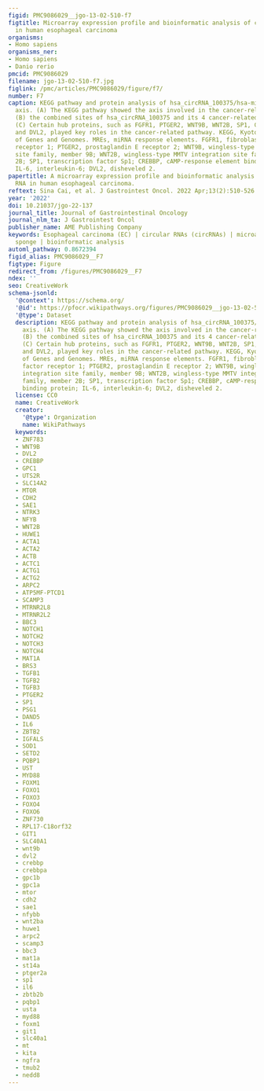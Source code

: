 ```yaml
---
figid: PMC9086029__jgo-13-02-510-f7
figtitle: Microarray expression profile and bioinformatic analysis of circular RNA
  in human esophageal carcinoma
organisms:
- Homo sapiens
organisms_ner:
- Homo sapiens
- Danio rerio
pmcid: PMC9086029
filename: jgo-13-02-510-f7.jpg
figlink: /pmc/articles/PMC9086029/figure/f7/
number: F7
caption: KEGG pathway and protein analysis of hsa_circRNA_100375/hsa-miR-324-3p/hsa-miR-29a-5p/hsa-miR-485-3p/hsa-miR-149-5p
  axis. (A) The KEGG pathway showed the axis involved in the cancer-related pathway;
  (B) the combined sites of hsa_circRNA_100375 and its 4 cancer-related MREs (hsa-miR-324-3p/hsa-miR-29a-5p/hsa-miR-485-3p/hsa-miR-149-5p).
  (C) Certain hub proteins, such as FGFR1, PTGER2, WNT9B, WNT2B, SP1, CREBBP, IL-6,
  and DVL2, played key roles in the cancer-related pathway. KEGG, Kyoto Encyclopedia
  of Genes and Genomes. MREs, miRNA response elements. FGFR1, fibroblast growth factor
  receptor 1; PTGER2, prostaglandin E receptor 2; WNT9B, wingless-type MMTV integration
  site family, member 9B; WNT2B, wingless-type MMTV integration site family, member
  2B; SP1, transcription factor Sp1; CREBBP, cAMP-response element binding protein;
  IL-6, interleukin-6; DVL2, disheveled 2.
papertitle: A microarray expression profile and bioinformatic analysis of circular
  RNA in human esophageal carcinoma.
reftext: Sina Cai, et al. J Gastrointest Oncol. 2022 Apr;13(2):510-526.
year: '2022'
doi: 10.21037/jgo-22-137
journal_title: Journal of Gastrointestinal Oncology
journal_nlm_ta: J Gastrointest Oncol
publisher_name: AME Publishing Company
keywords: Esophageal carcinoma (EC) | circular RNAs (circRNAs) | microarray | microRNA
  sponge | bioinformatic analysis
automl_pathway: 0.8672394
figid_alias: PMC9086029__F7
figtype: Figure
redirect_from: /figures/PMC9086029__F7
ndex: ''
seo: CreativeWork
schema-jsonld:
  '@context': https://schema.org/
  '@id': https://pfocr.wikipathways.org/figures/PMC9086029__jgo-13-02-510-f7.html
  '@type': Dataset
  description: KEGG pathway and protein analysis of hsa_circRNA_100375/hsa-miR-324-3p/hsa-miR-29a-5p/hsa-miR-485-3p/hsa-miR-149-5p
    axis. (A) The KEGG pathway showed the axis involved in the cancer-related pathway;
    (B) the combined sites of hsa_circRNA_100375 and its 4 cancer-related MREs (hsa-miR-324-3p/hsa-miR-29a-5p/hsa-miR-485-3p/hsa-miR-149-5p).
    (C) Certain hub proteins, such as FGFR1, PTGER2, WNT9B, WNT2B, SP1, CREBBP, IL-6,
    and DVL2, played key roles in the cancer-related pathway. KEGG, Kyoto Encyclopedia
    of Genes and Genomes. MREs, miRNA response elements. FGFR1, fibroblast growth
    factor receptor 1; PTGER2, prostaglandin E receptor 2; WNT9B, wingless-type MMTV
    integration site family, member 9B; WNT2B, wingless-type MMTV integration site
    family, member 2B; SP1, transcription factor Sp1; CREBBP, cAMP-response element
    binding protein; IL-6, interleukin-6; DVL2, disheveled 2.
  license: CC0
  name: CreativeWork
  creator:
    '@type': Organization
    name: WikiPathways
  keywords:
  - ZNF783
  - WNT9B
  - DVL2
  - CREBBP
  - GPC1
  - UTS2R
  - SLC14A2
  - MTOR
  - CDH2
  - SAE1
  - NTRK3
  - NFYB
  - WNT2B
  - HUWE1
  - ACTA1
  - ACTA2
  - ACTB
  - ACTC1
  - ACTG1
  - ACTG2
  - ARPC2
  - ATP5MF-PTCD1
  - SCAMP3
  - MTRNR2L8
  - MTRNR2L2
  - BBC3
  - NOTCH1
  - NOTCH2
  - NOTCH3
  - NOTCH4
  - MAT1A
  - BRS3
  - TGFB1
  - TGFB2
  - TGFB3
  - PTGER2
  - SP1
  - PSG1
  - DAND5
  - IL6
  - ZBTB2
  - IGFALS
  - SOD1
  - SETD2
  - PQBP1
  - UST
  - MYD88
  - FOXM1
  - FOXO1
  - FOXO3
  - FOXO4
  - FOXO6
  - ZNF730
  - RPL17-C18orf32
  - GIT1
  - SLC40A1
  - wnt9b
  - dvl2
  - crebbp
  - crebbpa
  - gpc1b
  - gpc1a
  - mtor
  - cdh2
  - sae1
  - nfybb
  - wnt2ba
  - huwe1
  - arpc2
  - scamp3
  - bbc3
  - mat1a
  - st14a
  - ptger2a
  - sp1
  - il6
  - zbtb2b
  - pqbp1
  - usta
  - myd88
  - foxm1
  - git1
  - slc40a1
  - mt
  - kita
  - ngfra
  - tmub2
  - nedd8
---
```

